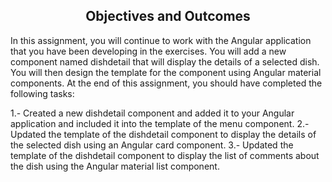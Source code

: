 <h2 style="text-align:center;"><b>Objectives and Outcomes</b></h2>
<p></p>

In this assignment, you will continue to work with the Angular application that you have been developing in the exercises. You will add a new component named dishdetail that will display the details of a selected dish. You will then design the template for the component using Angular material components. At the end of this assignment, you should have completed the following tasks:

1.- Created a new dishdetail component and added it to your Angular application and included it into the template of the menu component.
2.- Updated the template of the dishdetail component to display the details of the selected dish using an Angular card component.
3.- Updated the template of the dishdetail component to display the list of comments about the dish using the Angular material list component.
